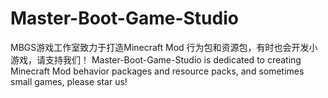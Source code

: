 # Master-Boot-Game-Studio
MBGS游戏工作室致力于打造Minecraft Mod 行为包和资源包，有时也会开发小游戏，请支持我们！
Master-Boot-Game-Studio is dedicated to creating Minecraft Mod behavior packages and resource packs, and sometimes small games, please star us!